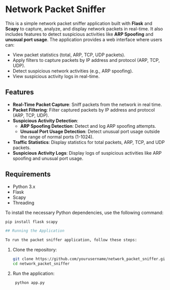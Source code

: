 # Network Packet Sniffer

This is a simple network packet sniffer application built with **Flask** and **Scapy** to capture, analyze, and display network packets in real-time. It also includes features to detect suspicious activities like **ARP Spoofing** and **unusual port usage**. The application provides a web interface where users can:

- View packet statistics (total, ARP, TCP, UDP packets).
- Apply filters to capture packets by IP address and protocol (ARP, TCP, UDP).
- Detect suspicious network activities (e.g., ARP spoofing).
- View suspicious activity logs in real-time.

## Features

- **Real-Time Packet Capture**: Sniff packets from the network in real time.
- **Packet Filtering**: Filter captured packets by IP address and protocol (ARP, TCP, UDP).
- **Suspicious Activity Detection**:
  - **ARP Spoofing Detection**: Detect and log ARP spoofing attempts.
  - **Unusual Port Usage Detection**: Detect unusual port usage outside the range of normal ports (1-1024).
- **Traffic Statistics**: Display statistics for total packets, ARP, TCP, and UDP packets.
- **Suspicious Activity Logs**: Display logs of suspicious activities like ARP spoofing and unusual port usage.

## Requirements

- Python 3.x
- Flask
- Scapy
- Threading


To install the necessary Python dependencies, use the following command:

```bash
pip install flask scapy

## Running the Application

To run the packet sniffer application, follow these steps:
```
1. Clone the repository:

   ```bash
   git clone https://github.com/yourusername/network_packet_sniffer.git
   cd network_packet_sniffer
2. Run the application:
   ```bash
    python app.py

